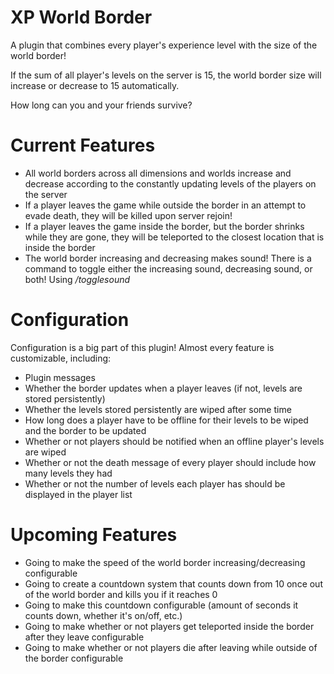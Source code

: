 # XP World Border

A plugin that combines every player's experience level with the size of the world border!

If the sum of all player's levels on the server is 15, the world border size will increase or decrease to 15 automatically.

How long can you and your friends survive?

# Current Features

- All world borders across all dimensions and worlds increase and decrease according to the constantly updating levels of the players on the server
- If a player leaves the game while outside the border in an attempt to evade death, they will be killed upon server rejoin!
- If a player leaves the game inside the border, but the border shrinks while they are gone, they will be teleported to the closest location that is inside the border
- The world border increasing and decreasing makes sound! There is a command to toggle either the increasing sound, decreasing sound, or both! Using */togglesound*

# Configuration

Configuration is a big part of this plugin! Almost every feature is customizable, including:

- Plugin messages
- Whether the border updates when a player leaves (if not, levels are stored persistently)
- Whether the levels stored persistently are wiped after some time
- How long does a player have to be offline for their levels to be wiped and the border to be updated
- Whether or not players should be notified when an offline player's levels are wiped
- Whether or not the death message of every player should include how many levels they had
- Whether or not the number of levels each player has should be displayed in the player list

# Upcoming Features

- Going to make the speed of the world border increasing/decreasing configurable
- Going to create a countdown system that counts down from 10 once out of the world border and kills you if it reaches 0
- Going to make this countdown configurable (amount of seconds it counts down, whether it's on/off, etc.)
- Going to make whether or not players get teleported inside the border after they leave configurable
- Going to make whether or not players die after leaving while outside of the border configurable
